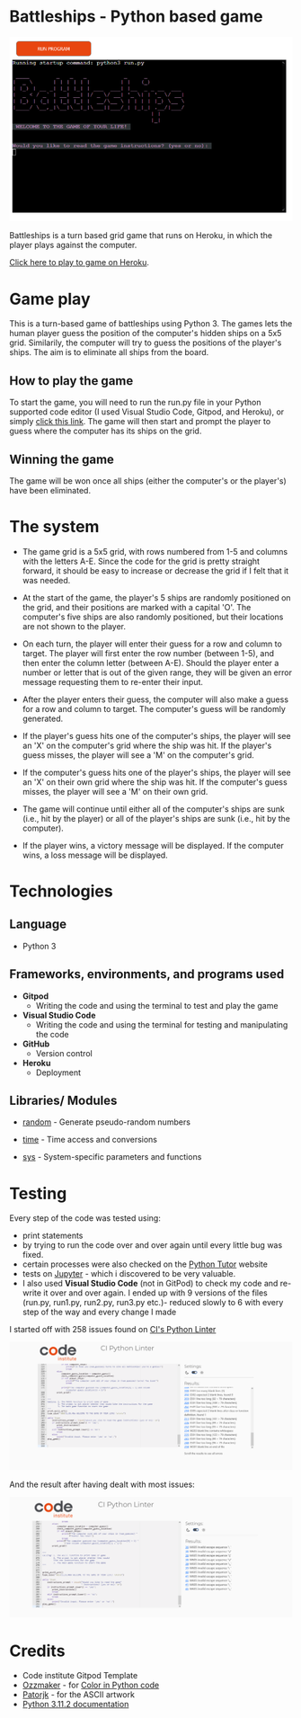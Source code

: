 # Battleships - Python based game

![Screenshot image of the Battleships game terminal on Heroku](/ASSETS/Images/Screenshot%202023-03-22%20at%2011-37-55%20Python%20Terminal%20by%20Code%20Institute.png)

Battleships is a turn based grid game that runs on Heroku, in which the player plays against the computer.

[Click here to play to game on Heroku](https://battleappli.herokuapp.com/).

# Game play

This is a turn-based game of battleships using Python 3. The games lets the human player guess the position of the computer's hidden ships on a 5x5 grid. Similarily, the computer will try to guess the positions of the player's ships. The aim is to eliminate all ships from the board. 

## How to play the game

To start the game, you will need to run the run.py file in your Python supported code editor (I used Visual Studio Code, Gitpod, and Heroku), or simply [click this link](https://battleappli.herokuapp.com/). The game will then start and prompt the player to guess where the computer has its ships on the grid.

## Winning the game

The game will be won once all ships (either the computer's or the player's) have been eliminated.

# The system

- The game grid is a 5x5 grid, with rows numbered from 1-5 and columns with the letters A-E. Since the code for the grid is pretty straight forward, it should be easy to increase or decrease the grid if I felt that it was needed. 

- At the start of the game, the player's 5 ships are randomly positioned on the grid, and their positions are marked with a capital 'O'. The computer's five ships are also randomly positioned, but their locations are not shown to the player.

- On each turn, the player will enter their guess for a row and column to target. The player will first enter the row number (between 1-5), and then enter the column letter (between A-E). Should the player enter a number or letter that is out of the given range, they will be given an error message requesting them to re-enter their input.

- After the player enters their guess, the computer will also make a guess for a row and column to target. The computer's guess will be randomly generated.

- If the player's guess hits one of the computer's ships, the player will see an 'X' on the computer's grid where the ship was hit. If the player's guess misses, the player will see a 'M' on the computer's grid.

- If the computer's guess hits one of the player's ships, the player will see an 'X' on their own grid where the ship was hit. If the computer's guess misses, the player will see a 'M' on their own grid.

- The game will continue until either all of the computer's ships are sunk (i.e., hit by the player) or all of the player's ships are sunk (i.e., hit by the computer).

- If the player wins, a victory message will be displayed. If the computer wins, a loss message will be displayed.

# Technologies

## Language

- Python 3

## Frameworks, environments, and programs used

- __Gitpod__ 
    - Writing the code and using the terminal to test and play the game
- __Visual Studio Code__
    - Writing the code and using the terminal for testing and manipulating the code
- __GitHub__
    - Version control
- __Heroku__
    - Deployment

## Libraries/ Modules

- [random](https://docs.python.org/3/library/random.html) - Generate pseudo-random numbers 

- [time](https://docs.python.org/3/library/time.html) - Time access and conversions

- [sys](https://docs.python.org/3/library/sys.html) - System-specific parameters and functions

# Testing

Every step of the code was tested using: 
- print statements  
- by trying to run the code over and over again until every little bug was fixed. 
- certain processes were also checked on the [Python Tutor](https://pythontutor.com/python-debugger.html#mode=edit) website 
- tests on [Jupyter](https://jupyter.org/) - which i discovered to be very valuable.
- I also used __Visual Studio Code__  (not in GitPod) to check my code and re-write it over and over again. I ended up with 9 versions of the files (run.py, run1.py, run2.py, run3.py etc.)- reduced slowly to 6 with every step of the way and every change I made


I started off with 258 issues found on [CI's Python Linter](https://pep8ci.herokuapp.com/)

![screenshot of validator result](/ASSETS/Images/Screenshot%202023-03-22%20at%2012-03-52%20CI%20Python%20Linter.png)

And the result after having dealt with most issues: 

![screenshot of validator result](/ASSETS/Images/Screenshot%202023-03-22%20at%2016-49-54%20CI%20Python%20Linter.png)


# Credits

- Code institute Gitpod Template
- [Ozzmaker](https://ozzmaker.com/) - for [Color in Python code](https://ozzmaker.com/add-colour-to-text-in-python/)
- [Patorjk](https://patorjk.com/) - for the ASCII artwork
- [Python 3.11.2 documentation](https://docs.python.org/3/)